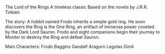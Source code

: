 The Lord of the Rings
A timeless classic
Based on the novels by J.R.R. Tolkien

The story:
A hobbit named Frodo inherits a simple gold ring. He soon discovers the Ring is the One Ring, an artifact of immense power coveted by the Dark Lord Sauron. Frodo and eight companions begin their journey to Mordor to destroy the Ring and defeat Sauron.

Main Characters:
Frodo Baggins
Gandalf
Aragorn
Legolas
Gimli
